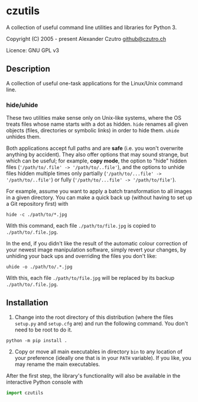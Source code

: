 # czutils
A collection of useful command line utilities and libraries for Python 3.

Copyright (C) 2005 - present  Alexander Czutro <github@czutro.ch>

Licence: GNU GPL v3

## Description

A collection of useful one-task applications for the Linux/Unix command line.

### hide/uhide

These two utilities make sense only on Unix-like systems, where the OS treats
files whose name starts with a dot as hidden.  `hide` renames all given objects
(files, directories or symbolic links) in order to hide them. `uhide` unhides
them.

Both applications accept full paths and are **safe** (i.e. you won't overwrite
anything by accident).  They also offer options that may sound strange, but
which can be useful; for example, **copy mode**, the option to "hide" hidden
files (`'/path/to/.file' -> '/path/to/..file'`), and the options to unhide
files hidden multiple times only partially (`'/path/to/...file' ->
'/path/to/..file'`) or fully (`'/path/to/...file' -> '/path/to/file'`).

For example, assume you want to apply a batch transformation to all images in
a given directory.  You can make a quick back up (without having to set
up a Git repository first) with

```shell
hide -c ./path/to/*.jpg
```

With this command, each file `./path/to/file.jpg` is copied to
`./path/to/.file.jpg`.

In the end, if you didn't like the result of the automatic colour correction
of your newest image manipulation software, simply revert your changes, by
unhiding your back ups and overriding the files you don't like:

```shell
uhide -o ./path/to/.*.jpg
```

With this, each file `./path/to/file.jpg` will be replaced by its backup
`./path/to/.file.jpg`.


## Installation

1. Change into the root directory of this distribution (where the files 
   `setup.py` and `setup.cfg` are) and run the following command.  You
   don't need to be root to do it.

```python -m pip install .```

2. Copy or move all main executables in directory `bin` to any location of
   your preference (ideally one that is in your `PATH` variable).  If you 
   like, you may rename the main executables.
   
After the first step, the library's functionality will also be available in
the interactive Python console with

```python
import czutils
```

